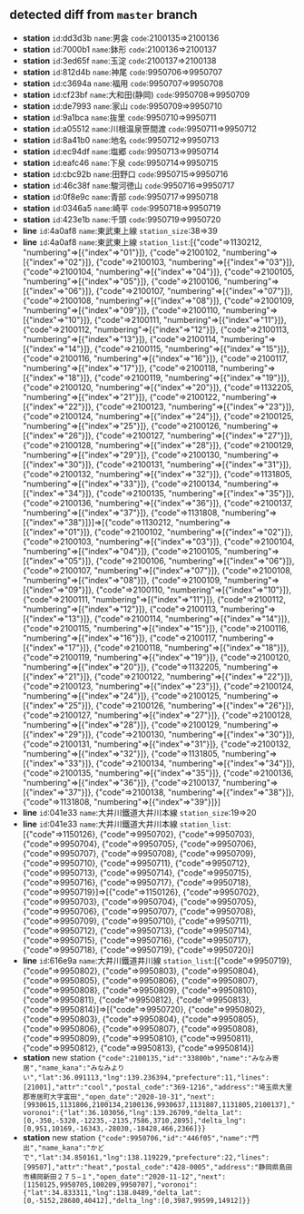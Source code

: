 ## detected diff from `master` branch  
- **station** `id`:dd3d3b `name`:男衾 `code`:2100135=>2100136
- **station** `id`:7000b1 `name`:鉢形 `code`:2100136=>2100137
- **station** `id`:3ed65f `name`:玉淀 `code`:2100137=>2100138
- **station** `id`:812d4b `name`:神尾 `code`:9950706=>9950707
- **station** `id`:c3694a `name`:福用 `code`:9950707=>9950708
- **station** `id`:cf23bf `name`:大和田(静岡) `code`:9950708=>9950709
- **station** `id`:de7993 `name`:家山 `code`:9950709=>9950710
- **station** `id`:9a1bca `name`:抜里 `code`:9950710=>9950711
- **station** `id`:a05512 `name`:川根温泉笹間渡 `code`:9950711=>9950712
- **station** `id`:8a41b0 `name`:地名 `code`:9950712=>9950713
- **station** `id`:ec94df `name`:塩郷 `code`:9950713=>9950714
- **station** `id`:eafc46 `name`:下泉 `code`:9950714=>9950715
- **station** `id`:cbc92b `name`:田野口 `code`:9950715=>9950716
- **station** `id`:46c38f `name`:駿河徳山 `code`:9950716=>9950717
- **station** `id`:0f8e9c `name`:青部 `code`:9950717=>9950718
- **station** `id`:0346a5 `name`:崎平 `code`:9950718=>9950719
- **station** `id`:423e1b `name`:千頭 `code`:9950719=>9950720
- **line** `id`:4a0af8 `name`:東武東上線 `station_size`:38=>39
- **line** `id`:4a0af8 `name`:東武東上線 `station_list`:[{"code"=>1130212, "numbering"=>[{"index"=>"01"}]}, {"code"=>2100102, "numbering"=>[{"index"=>"02"}]}, {"code"=>2100103, "numbering"=>[{"index"=>"03"}]}, {"code"=>2100104, "numbering"=>[{"index"=>"04"}]}, {"code"=>2100105, "numbering"=>[{"index"=>"05"}]}, {"code"=>2100106, "numbering"=>[{"index"=>"06"}]}, {"code"=>2100107, "numbering"=>[{"index"=>"07"}]}, {"code"=>2100108, "numbering"=>[{"index"=>"08"}]}, {"code"=>2100109, "numbering"=>[{"index"=>"09"}]}, {"code"=>2100110, "numbering"=>[{"index"=>"10"}]}, {"code"=>2100111, "numbering"=>[{"index"=>"11"}]}, {"code"=>2100112, "numbering"=>[{"index"=>"12"}]}, {"code"=>2100113, "numbering"=>[{"index"=>"13"}]}, {"code"=>2100114, "numbering"=>[{"index"=>"14"}]}, {"code"=>2100115, "numbering"=>[{"index"=>"15"}]}, {"code"=>2100116, "numbering"=>[{"index"=>"16"}]}, {"code"=>2100117, "numbering"=>[{"index"=>"17"}]}, {"code"=>2100118, "numbering"=>[{"index"=>"18"}]}, {"code"=>2100119, "numbering"=>[{"index"=>"19"}]}, {"code"=>2100120, "numbering"=>[{"index"=>"20"}]}, {"code"=>1132205, "numbering"=>[{"index"=>"21"}]}, {"code"=>2100122, "numbering"=>[{"index"=>"22"}]}, {"code"=>2100123, "numbering"=>[{"index"=>"23"}]}, {"code"=>2100124, "numbering"=>[{"index"=>"24"}]}, {"code"=>2100125, "numbering"=>[{"index"=>"25"}]}, {"code"=>2100126, "numbering"=>[{"index"=>"26"}]}, {"code"=>2100127, "numbering"=>[{"index"=>"27"}]}, {"code"=>2100128, "numbering"=>[{"index"=>"28"}]}, {"code"=>2100129, "numbering"=>[{"index"=>"29"}]}, {"code"=>2100130, "numbering"=>[{"index"=>"30"}]}, {"code"=>2100131, "numbering"=>[{"index"=>"31"}]}, {"code"=>2100132, "numbering"=>[{"index"=>"32"}]}, {"code"=>1131805, "numbering"=>[{"index"=>"33"}]}, {"code"=>2100134, "numbering"=>[{"index"=>"34"}]}, {"code"=>2100135, "numbering"=>[{"index"=>"35"}]}, {"code"=>2100136, "numbering"=>[{"index"=>"36"}]}, {"code"=>2100137, "numbering"=>[{"index"=>"37"}]}, {"code"=>1131808, "numbering"=>[{"index"=>"38"}]}]=>[{"code"=>1130212, "numbering"=>[{"index"=>"01"}]}, {"code"=>2100102, "numbering"=>[{"index"=>"02"}]}, {"code"=>2100103, "numbering"=>[{"index"=>"03"}]}, {"code"=>2100104, "numbering"=>[{"index"=>"04"}]}, {"code"=>2100105, "numbering"=>[{"index"=>"05"}]}, {"code"=>2100106, "numbering"=>[{"index"=>"06"}]}, {"code"=>2100107, "numbering"=>[{"index"=>"07"}]}, {"code"=>2100108, "numbering"=>[{"index"=>"08"}]}, {"code"=>2100109, "numbering"=>[{"index"=>"09"}]}, {"code"=>2100110, "numbering"=>[{"index"=>"10"}]}, {"code"=>2100111, "numbering"=>[{"index"=>"11"}]}, {"code"=>2100112, "numbering"=>[{"index"=>"12"}]}, {"code"=>2100113, "numbering"=>[{"index"=>"13"}]}, {"code"=>2100114, "numbering"=>[{"index"=>"14"}]}, {"code"=>2100115, "numbering"=>[{"index"=>"15"}]}, {"code"=>2100116, "numbering"=>[{"index"=>"16"}]}, {"code"=>2100117, "numbering"=>[{"index"=>"17"}]}, {"code"=>2100118, "numbering"=>[{"index"=>"18"}]}, {"code"=>2100119, "numbering"=>[{"index"=>"19"}]}, {"code"=>2100120, "numbering"=>[{"index"=>"20"}]}, {"code"=>1132205, "numbering"=>[{"index"=>"21"}]}, {"code"=>2100122, "numbering"=>[{"index"=>"22"}]}, {"code"=>2100123, "numbering"=>[{"index"=>"23"}]}, {"code"=>2100124, "numbering"=>[{"index"=>"24"}]}, {"code"=>2100125, "numbering"=>[{"index"=>"25"}]}, {"code"=>2100126, "numbering"=>[{"index"=>"26"}]}, {"code"=>2100127, "numbering"=>[{"index"=>"27"}]}, {"code"=>2100128, "numbering"=>[{"index"=>"28"}]}, {"code"=>2100129, "numbering"=>[{"index"=>"29"}]}, {"code"=>2100130, "numbering"=>[{"index"=>"30"}]}, {"code"=>2100131, "numbering"=>[{"index"=>"31"}]}, {"code"=>2100132, "numbering"=>[{"index"=>"32"}]}, {"code"=>1131805, "numbering"=>[{"index"=>"33"}]}, {"code"=>2100134, "numbering"=>[{"index"=>"34"}]}, {"code"=>2100135, "numbering"=>[{"index"=>"35"}]}, {"code"=>2100136, "numbering"=>[{"index"=>"36"}]}, {"code"=>2100137, "numbering"=>[{"index"=>"37"}]}, {"code"=>2100138, "numbering"=>[{"index"=>"38"}]}, {"code"=>1131808, "numbering"=>[{"index"=>"39"}]}]
- **line** `id`:041e33 `name`:大井川鐵道大井川本線 `station_size`:19=>20
- **line** `id`:041e33 `name`:大井川鐵道大井川本線 `station_list`:[{"code"=>1150126}, {"code"=>9950702}, {"code"=>9950703}, {"code"=>9950704}, {"code"=>9950705}, {"code"=>9950706}, {"code"=>9950707}, {"code"=>9950708}, {"code"=>9950709}, {"code"=>9950710}, {"code"=>9950711}, {"code"=>9950712}, {"code"=>9950713}, {"code"=>9950714}, {"code"=>9950715}, {"code"=>9950716}, {"code"=>9950717}, {"code"=>9950718}, {"code"=>9950719}]=>[{"code"=>1150126}, {"code"=>9950702}, {"code"=>9950703}, {"code"=>9950704}, {"code"=>9950705}, {"code"=>9950706}, {"code"=>9950707}, {"code"=>9950708}, {"code"=>9950709}, {"code"=>9950710}, {"code"=>9950711}, {"code"=>9950712}, {"code"=>9950713}, {"code"=>9950714}, {"code"=>9950715}, {"code"=>9950716}, {"code"=>9950717}, {"code"=>9950718}, {"code"=>9950719}, {"code"=>9950720}]
- **line** `id`:616e9a `name`:大井川鐵道井川線 `station_list`:[{"code"=>9950719}, {"code"=>9950802}, {"code"=>9950803}, {"code"=>9950804}, {"code"=>9950805}, {"code"=>9950806}, {"code"=>9950807}, {"code"=>9950808}, {"code"=>9950809}, {"code"=>9950810}, {"code"=>9950811}, {"code"=>9950812}, {"code"=>9950813}, {"code"=>9950814}]=>[{"code"=>9950720}, {"code"=>9950802}, {"code"=>9950803}, {"code"=>9950804}, {"code"=>9950805}, {"code"=>9950806}, {"code"=>9950807}, {"code"=>9950808}, {"code"=>9950809}, {"code"=>9950810}, {"code"=>9950811}, {"code"=>9950812}, {"code"=>9950813}, {"code"=>9950814}]
- **station** new station `{"code":2100135,"id":"33800b","name":"みなみ寄居","name_kana":"みなみよりい","lat":36.091113,"lng":139.236394,"prefecture":11,"lines":[21001],"attr":"cool","postal_code":"369-1216","address":"埼玉県大里郡寄居町大字富田","open_date":"2020-10-31","next":[9930615,1131806,2100134,2100136,9930637,1131807,1131805,2100137],"voronoi":{"lat":36.103056,"lng":139.26709,"delta_lat":[0,-350,-5320,-12235,-2135,7586,3710,2895],"delta_lng":[0,951,10169,-16343,-28030,-18428,466,2366]}}`
- **station** new station `{"code":9950706,"id":"446f05","name":"門出","name_kana":"かどで","lat":34.850161,"lng":138.119229,"prefecture":22,"lines":[99507],"attr":"heat","postal_code":"428-0005","address":"静岡県島田市横岡新田２７５−１","open_date":"2020-11-12","next":[1150125,9950705,100209,9950707],"voronoi":{"lat":34.833311,"lng":138.0489,"delta_lat":[0,-5152,28680,40412],"delta_lng":[0,3987,99599,14912]}}`
